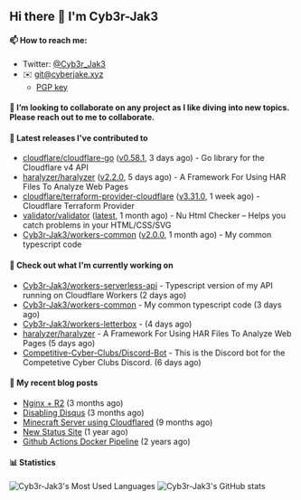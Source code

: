 ## Hi there 👋 I'm Cyb3r-Jak3

#### 📫 How to reach me:
  - Twitter: [@Cyb3r_Jak3](https://twitter.com/Cyb3r_Jak3)
  - ✉️ git@cyberjake.xyz
    - [PGP key](https://gist.githubusercontent.com/Cyb3r-Jak3/d1068b61b50239b171faf018a0269f67/raw/b876db002e6b0630795382c0b9134771ffa5fe3a/cyb3rjak3@pm.me.asc)


#### 👯 I’m looking to collaborate on any project as I like diving into new topics. Please reach out to me to collaborate.


#### 🔭 Latest releases I've contributed to

- [cloudflare/cloudflare-go](https://github.com/cloudflare/cloudflare-go) ([v0.58.1](https://github.com/cloudflare/cloudflare-go/releases/tag/v0.58.1), 3 days ago) - Go library for the Cloudflare v4 API
- [haralyzer/haralyzer](https://github.com/haralyzer/haralyzer) ([v2.2.0](https://github.com/haralyzer/haralyzer/releases/tag/v2.2.0), 5 days ago) - A Framework For Using HAR Files To Analyze Web Pages
- [cloudflare/terraform-provider-cloudflare](https://github.com/cloudflare/terraform-provider-cloudflare) ([v3.31.0](https://github.com/cloudflare/terraform-provider-cloudflare/releases/tag/v3.31.0), 1 week ago) - Cloudflare Terraform Provider
- [validator/validator](https://github.com/validator/validator) ([latest](https://github.com/validator/validator/releases/tag/latest), 1 month ago) - Nu Html Checker – Helps you catch problems in your HTML/CSS/SVG
- [Cyb3r-Jak3/workers-common](https://github.com/Cyb3r-Jak3/workers-common) ([v2.0.0](https://github.com/Cyb3r-Jak3/workers-common/releases/tag/v2.0.0), 1 month ago) - My common typescript code

#### 👷 Check out what I'm currently working on

- [Cyb3r-Jak3/workers-serverless-api](https://github.com/Cyb3r-Jak3/workers-serverless-api) - Typescript version of my API running on Cloudflare Workers (2 days ago)
- [Cyb3r-Jak3/workers-common](https://github.com/Cyb3r-Jak3/workers-common) - My common typescript code (3 days ago)
- [Cyb3r-Jak3/workers-letterbox](https://github.com/Cyb3r-Jak3/workers-letterbox) -  (4 days ago)
- [haralyzer/haralyzer](https://github.com/haralyzer/haralyzer) - A Framework For Using HAR Files To Analyze Web Pages (5 days ago)
- [Competitive-Cyber-Clubs/Discord-Bot](https://github.com/Competitive-Cyber-Clubs/Discord-Bot) - This is the Discord bot for the Competetive Cyber Clubs Discord. (6 days ago)

#### 📜 My recent blog posts

- [Nginx &#43; R2](https://blog.cyberjake.xyz/Nginx-Proxy-R2/) (3 months ago)
- [Disabling Disqus](https://blog.cyberjake.xyz/Disabling-Disqus/) (3 months ago)
- [Minecraft Server using Cloudflared](https://blog.cyberjake.xyz/Cloudflared-Minecraft/) (9 months ago)
- [New Status Site](https://blog.cyberjake.xyz/New-Status-Site/) (1 year ago)
- [Github Actions Docker Pipeline](https://blog.cyberjake.xyz/Github-Action-Docker/) (2 years ago)


#### 📊 Statistics
![Cyb3r-Jak3's Most Used Languages](https://github-readme-stats.vercel.app/api/top-langs/?username=Cyb3r-Jak3&theme=cobalt&hide=css,html,scss)
![Cyb3r-Jak3's GitHub stats](https://github-readme-stats.vercel.app/api?username=Cyb3r-Jak3&count_private=true&show_icons=true&theme=cobalt&line_height=40)
